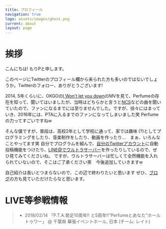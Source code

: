 ```yaml
---
title: プロフィール
navigation: true
logo: assets/images/ghost.png
current: about
layout: page
---
```


# 挨拶

こんにちは!
もりPと申します。

このページにTwitterのプロフィール欄から来られた方も多いのではないでしょうか。Twitterのフォロー、ありがとうございます!

2014, 5年くらいに、OKGOの[I Won't let you down](https://prfm.cf/2wNiojT)のMVを見て、Perfumeの存在を知って、聞いてはいましたが、当時はどちらかと言うと[NCS](https://prfm.cf/2wMLG29)などの曲を聞いていたので、ファンになるまでには至りませんでした。ですが、徐々にはまっていき、2016年には、PTAに入るまでのファンになってしまいました笑
Perfumeの力ってすごいですねw

そんな僕ですが、普段は、高校2年として学校に通って、家では趣味 (?)としてプログラミングをしたり、音楽制作をしたり、動画を作ったり...　まぁ、いろんなことやってます笑
自分でプログラムを組んで、[自分のTwitterアカウント](https://prfm.cf/prfmcf_tw)に自動投稿機能をつけたり、[LINE@でウルトラサーバー](https://prfm.cf/prfmcf_line_iyw)を作ったりしているので、ぜひ見てみてくださいね。
ですが、ウルトラサーバーは忙しくて全然機能を入れられていないので、そこはご了承ください笑　今後追加していきますw

自己紹介は長いとつまらないので、この辺で終わりたいと思います
ぜひ、[ブログ](https://prfm.cf/prfmcf_blog)の方も見ていただけたらなと思います。

# LIVE等参戦情報

> * 2018/02/14 「P.T.A.発足10周年‼ と5周年‼“Perfumeとあなた”ホールトゥワー」 @ 千葉県 幕張イベントホール, 日本 (チーム: レイト)